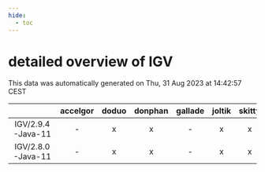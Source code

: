 ```yaml
---
hide:
  - toc
---
```


detailed overview of IGV
========================


This data was automatically generated on Thu, 31 Aug 2023 at 14:42:57 CEST  

| |accelgor|doduo|donphan|gallade|joltik|skitty|swalot|victini|
| :---: | :---: | :---: | :---: | :---: | :---: | :---: | :---: | :---: |
|IGV/2.9.4-Java-11|-|x|x|-|x|x|x|x|
|IGV/2.8.0-Java-11|-|x|x|-|x|x|x|x|
